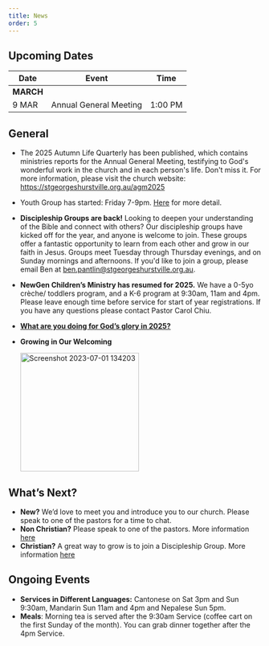 ```yaml
---
title: News
order: 5
---
```


## Upcoming Dates

| Date | Event | Time |
| ----- | ----- | ----- |
| **MARCH** | 
| 9 MAR | Annual General Meeting | 1:00 PM |


## General
- The 2025 Autumn Life Quarterly has been published, which contains ministries reports for the Annual General Meeting, testifying to God's wonderful work in the church and in each person's life. Don't miss it. For more information, please visit the church website: https://stgeorgeshurstville.org.au/agm2025
- Youth Group has started: Friday 7-9pm. [Here](https://stgeorgeshurstville.org.au/youth-group) for more detail. 

- **Discipleship Groups are back!**
Looking to deepen your understanding of the Bible and connect with others? Our discipleship groups have kicked off for the year, and anyone is welcome to join. These groups offer a fantastic opportunity to learn from each other and grow in our faith in Jesus. Groups meet Tuesday through Thursday evenings, and on Sunday mornings and afternoons. If you'd like to join a group, please email Ben at ben.pantlin@stgeorgeshurstville.org.au.

- **NewGen Children’s Ministry has resumed for 2025.** We have a 0-5yo crèche/ toddlers program, and a K-6 program at 9:30am, 11am and 4pm. Please leave enough time before service for start of year registrations. If you have any questions please contact Pastor Carol Chiu. 


- [**What are you doing for God’s glory in 2025?**](https://forms.gle/dshYacLA1kB8xpkn7)

- **Growing in Our Welcoming**
  
  <img width="236" alt="Screenshot 2023-07-01 134203" src="https://github.com/stgeorgeshurstville/bulletin/assets/119166299/b540ac1c-0ba4-481e-90a5-5464939f7e4c">


## What’s Next?
- **New?** We’d love to meet you and introduce you to our church. Please speak to one of the pastors for a time to chat. 
- **Non Christian?** Please speak to one of the pastors. More information [here](https://stgeorgeshurstville.org.au/lets-talk-about-christianity)
- **Christian?** A great way to grow is to join a Discipleship Group. More information [here](https://stgeorgeshurstville.org.au/discipleship-groups)

## Ongoing Events
- **Services in Different Languages:** Cantonese on Sat 3pm and Sun 9:30am, Mandarin Sun 11am and 4pm and Nepalese Sun 5pm. 
- **Meals**: Morning tea is served after the 9:30am Service (coffee cart on the first Sunday of the month). You can grab dinner together after the 4pm Service.

